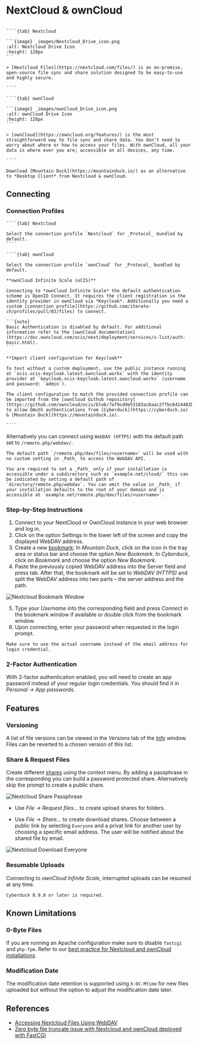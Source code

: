 NextCloud & ownCloud
====

`````{tabs}

````{tab} Nextcloud

```{image} _images/Nextcloud_Drive_icon.png
:alt: Nextcloud Drive Icon
:height: 128px
```

> [Nextcloud Files](https://nextcloud.com/files/) is an on-premise, open-source file sync and share solution designed to be easy-to-use and highly secure.

````

````{tab} ownCloud

```{image} _images/ownCloud_Drive_icon.png
:alt: ownCloud Drive Icon
:height: 128px
```

> [ownCloud](https://owncloud.org/features/) is the most straightforward way to file sync and share data. You don’t need to worry about where or how to access your files. With ownCloud, all your data is where ever you are; accessible on all devices, any time.

````

`````

```{tip}
Download [Mountain Duck](https://mountainduck.io/) as an alternative to *Desktop Client* from Nextcloud & ownCloud.
```

## Connecting

### Connection Profiles

`````{tabs}
````{tab} Nextcloud

Select the connection profile `Nextcloud` for _Protocol_ bundled by default.
````

````{tab} ownCloud

Select the connection profile `ownCloud` for _Protocol_ bundled by default. 

**ownCloud Infinite Scale (oCIS)**

Connecting to *ownCloud Infinite Scale* the default authentication scheme is OpenID Connect. It requires the client registration in the identity provider in ownCloud via *Keycloak*. Additionally you need a custom [connection profile](https://github.com/iterate-ch/profiles/pull/83/files) to connect.

```{note}
Basic Authentication is disabled by default. For additional information refer to the [ownCloud documentation](https://doc.owncloud.com/ocis/next/deployment/services/s-list/auth-basic.html).
```

**Import client configuration for Keycloak**

To test without a custom deployment, use the public instance running at `ocis.ocis-keycloak.latest.owncloud.works` with the identity provider at `keycloak.ocis-keycloak.latest.owncloud.works` (username and password: `admin`).

The client configuration to match the provided connection profile can be imported from the [ownCloud Github repository](https://github.com/owncloud/ocis/blob/7af9cd9e53183acbaac2ffbc6414402bdef1f5d4/deployments/examples/ocis_keycloak/config/keycloak/clients/cyberduck.json) to allow OAuth authentications from [Cyberduck](https://cyberduck.io) & [Mountain Duck](https://mountainduck.io).

````
`````

Alternatively you can connect using `WebDAV (HTTPS)` with the default path set to `/remote.php/webdav/`.

```{tip}
The default path `/remote.php/dav/files/<username>` will be used with no custom setting in _Path_ to access the WebDAV API.
```

```{attention}
You are required to set a _Path_ only if your installation is accessible under a subdirectory such as `example.net/cloud/` this can be indicated by setting a default path of `directory/remote.php/webdav`. You can omit the value in _Path_ if your installation defaults to the root of your domain and is accessible at `example.net/remote.php/dav/files/<username>`. 
```

### Step-by-Step Instructions

1. Connect to your NextCloud or OwnCloud instance in your web browser and log in.
2. Click on the option Settings in the lower left of the screen and copy the displayed WebDAV address.
3. Create a new [bookmark](../../cyberduck/bookmarks.md):
In *Mountain Duck*, click on the icon in the tray area or status bar and choose the option *New Bookmark*.
In *Cyberduck*, click on *Bookmark* and choose the option *New Bookmark*.
4. Paste the previously copied WebDAV address into the Server field and press tab. After that, the bookmark will be set to *WebDAV (HTTPS)* and split the WebDAV address into two parts – the server address and the path.

![Nextcloud Bookmark Window](_images/NextCloud_Bookmark_Window.png)

5. Type your *Username* into the corresponding field and press *Connect* in the bookmark window if available or double click from the bookmark window.
6. Upon connecting, enter your password when requested in the login prompt.

```{warning}
Make sure to use the actual username instead of the email address for login credential.
```

### 2-Factor Authentication

With 2-factor authentication enabled, you will need to create an app password instead of your regular login credentials. You should find it in *Personal → App passwords*.


## Features

### Versioning

A list of file versions can be viewed in the *Versions* tab of the *[Info](../../cyberduck/info.md#versions)* window. Files can be reverted to a chosen version of this list. 

### Share & Request Files

Create different [shares](../../cyberduck/share.md#nextcloud--owncloud) using the context menu. By adding a passphrase in the corresponding you can build a password protected share. Alternatively skip the prompt to create a public share.

![Nextcloud Share Passphrase](_images/Nextcloud_Share_Passphrase.png)

- Use *File → Request files…* to create upload shares for folders.

- Use *File → Share…* to create download shares. Choose between a public link by selecting `Everyone` and a privat link for another user by choosing a specific email address. The user will be notified about the shared file by email.

![Nextcloud Download Everyone](_images/Nextcloud_Download_Everyone.png)

### Resumable Uploads

Connecting to *ownCloud Infinite Scale*, interrupted uploads can be resumed at any time.

```{note}
Cyberduck 8.9.0 or later is required.
```

## Known Limitations

### 0-Byte Files

If you are running an Apache configuration make sure to disable `fastcgi` and `php-fpm`. Refer to our [best practice for Nextcloud and ownCloud installations](../../mountainduck/issues/fastcgi.md).

### Modification Date

The modification date retention is supported using `X-OC-Mtime` for new files uploaded but without the option to adjust the modification date later.

## References

- [Accessing Nextcloud Files Using WebDAV](https://docs.nextcloud.com/server/13/user_manual/files/access_webdav.html)
- [Zero byte file truncate issue with Nextcloud and ownCloud deployed with FastCGI](../../mountainduck/issues/fastcgi.md)
